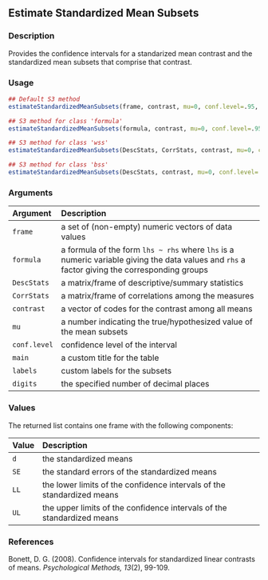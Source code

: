 ## Estimate Standardized Mean Subsets

### Description

Provides the confidence intervals for a standarized mean contrast and the standardized mean subsets that comprise that contrast.

### Usage

```r
## Default S3 method
estimateStandardizedMeanSubsets(frame, contrast, mu=0, conf.level=.95, main=NULL, labels=NULL, digits=3)

## S3 method for class 'formula'
estimateStandardizedMeanSubsets(formula, contrast, mu=0, conf.level=.95, main=NULL, labels=NULL, digits=3)

## S3 method for class 'wss'
estimateStandardizedMeanSubsets(DescStats, CorrStats, contrast, mu=0, conf.level=.95, main=NULL, labels=NULL, digits=3)

## S3 method for class 'bss'
estimateStandardizedMeanSubsets(DescStats, contrast, mu=0, conf.level=.95, main=NULL, labels=NULL, digits=3)
```

### Arguments

Argument | Description
:-- | :--
```frame``` | a set of (non-empty) numeric vectors of data values
```formula``` | a formula of the form `lhs ~ rhs` where `lhs` is a numeric variable giving the data values and `rhs` a factor giving the corresponding groups
```DescStats```  | a matrix/frame of descriptive/summary statistics
```CorrStats``` | a matrix/frame of correlations among the measures
```contrast``` | a vector of codes for the contrast among all means
```mu``` | a number indicating the true/hypothesized value of the mean subsets
```conf.level``` | confidence level of the interval
```main``` | a custom title for the table
```labels``` | custom labels for the subsets
```digits``` | the specified number of decimal places

### Values

The returned list contains one frame with the following components:

Value | Description
:-- | :--
```d``` | the standardized means
```SE``` | the standard errors of the standardized means
```LL``` | the lower limits of the confidence intervals of the standardized means
```UL``` | the upper limits of the confidence intervals of the standardized means

### References

Bonett, D. G. (2008). Confidence intervals for standardized linear contrasts of means. *Psychological Methods, 13*(2), 99-109.
